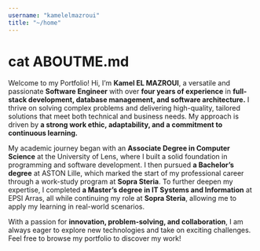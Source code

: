 ```yaml
---
username: "kamelelmazroui"
title: "~/home"
---
```


# cat ABOUTME.md

Welcome to my Portfolio! 
Hi, I’m **Kamel EL MAZROUI**, a versatile and passionate **Software Engineer** with over **four years of experience** in **full-stack development, database management, and software architecture.** I thrive on solving complex problems and delivering high-quality, tailored solutions that meet both technical and business needs. My approach is driven by **a strong work ethic, adaptability, and a commitment to continuous learning.**

My academic journey began with an **Associate Degree in Computer Science** at the University of Lens, where I built a solid foundation in programming and software development. I then pursued **a Bachelor’s degree** at ASTON Lille, which marked the start of my professional career through a work-study program at **Sopra Steria**. To further deepen my expertise, I completed **a Master’s degree in IT Systems and Information** at EPSI Arras, all while continuing my role at **Sopra Steria**, allowing me to apply my learning in real-world scenarios.

With a passion for **innovation, problem-solving, and collaboration**, I am always eager to explore new technologies and take on exciting challenges. Feel free to browse my portfolio to discover my work!
